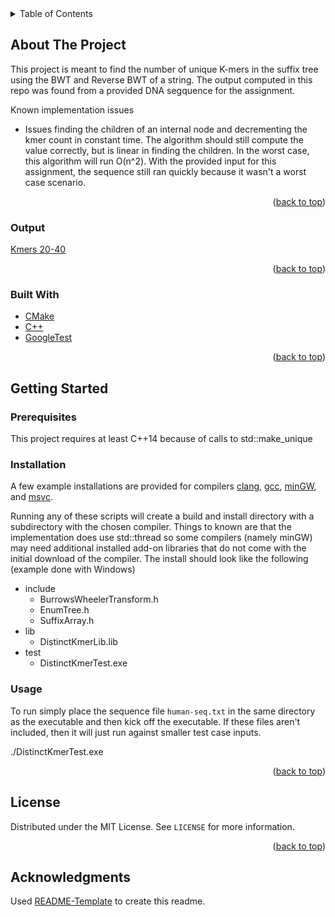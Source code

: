 <div id="top"></div>
<!-- TABLE OF CONTENTS -->
<details>
  <summary>Table of Contents</summary>
  <ol>
    <li>
      <a href="#about-the-project">About The Project</a>
      <ul>
        <li><a href="#output">Output</a></li>
        <li><a href="#built-with">Built With</a></li>
      </ul>
    </li>
    <li>
      <a href="#getting-started">Getting Started</a>
      <ul>
        <li><a href="#prerequisites">Prerequisites</a></li>
        <li><a href="#installation">Installation</a></li>
        <li><a href="#usage">Usage</a></li>
      </ul>
    </li>
    <li><a href="#license">License</a></li>
    <li><a href="#acknowledgments">Acknowledgments</a></li>
  </ol>
</details>

<!-- ABOUT THE PROJECT -->
## About The Project

This project is meant to find the number of unique K-mers in the suffix tree using the BWT and Reverse BWT of a string. The output computed in this repo was found from a provided DNA segquence for the assignment.

Known implementation issues
* Issues finding the children of an internal node and decrementing the kmer count in constant time. The algorithm should still compute the value correctly, but is linear in finding the children. In the worst case, this algorithm will run O(n^2). With the provided input for this assignment, the sequence still ran quickly because it wasn't a worst case scenario.


<p align="right">(<a href="#top">back to top</a>)</p>

### Output

[Kmers 20-40](https://github.com/wustl-cse584/homework-3-problem-3-ThomasGibbonsIV/blob/main/output/output.txt)

<p align="right">(<a href="#top">back to top</a>)</p>

### Built With

* [CMake](https://cmake.org/)
* [C++](https://www.cplusplus.com/)
* [GoogleTest](https://github.com/google/googletest)

<p align="right">(<a href="#top">back to top</a>)</p>



<!-- GETTING STARTED -->
## Getting Started

### Prerequisites

This project requires at least C++14 because of calls to std::make_unique

### Installation

A few example installations are provided for compilers [clang](https://github.com/wustl-cse584/homework-3-problem-3-ThomasGibbonsIV/blob/main/build-clang.sh), [gcc](https://github.com/wustl-cse584/homework-3-problem-3-ThomasGibbonsIV/blob/main/build-gcc.sh), [minGW](https://github.com/wustl-cse584/homework-3-problem-3-ThomasGibbonsIV/blob/main/build-minGW.sh), and [msvc](https://github.com/wustl-cse584/homework-3-problem-3-ThomasGibbonsIV/blob/main/build-msvc.sh).

Running any of these scripts will create a build and install directory with a subdirectory with the chosen compiler. Things to known are that the implementation does use std::thread so some compilers (namely minGW) may need additional installed add-on libraries that do not come with the initial download of the compiler. The install should look like the following (example done with Windows)

* include
  * BurrowsWheelerTransform.h
  * EnumTree.h
  * SuffixArray.h
* lib
  * DistinctKmerLib.lib
* test
  * DistinctKmerTest.exe
  
### Usage

To run simply place the sequence file `human-seq.txt` in the same directory as the executable and then kick off the executable. If these files aren't included, then it will just run against smaller test case inputs.

./DistinctKmerTest.exe



<p align="right">(<a href="#top">back to top</a>)</p>



<!-- LICENSE -->
## License

Distributed under the MIT License. See `LICENSE` for more information.

<p align="right">(<a href="#top">back to top</a>)</p>



<!-- ACKNOWLEDGMENTS -->
## Acknowledgments

Used [README-Template](https://github.com/othneildrew/Best-README-Template) to create this readme.